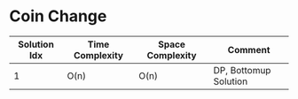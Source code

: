 # Coin Change

| Solution Idx | Time Complexity | Space Complexity | Comment               |
| ------------ | --------------- | ---------------- | --------------------- |
| 1            | O(n)            | O(n)             | DP, Bottomup Solution |
